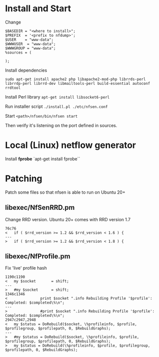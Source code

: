 # Install and Start

Change 

```
$BASEDIR = "<where to install>";
$PREFIX  = '<prefix to nfdump>';
$USER    = "www-data";
$WWWUSER  = "www-data";
$WWWGROUP = "www-data";
%sources = (

);
```

Install dependencies

`sudo apt-get install apache2 php libapache2-mod-php librrds-perl librrdp-perl librrd-dev libmailtools-perl build-essential autoconf rrdtool`

Install Perl library
`apt-get install libsocket6-perl`

Run installer script
`./install.pl ./etc/nfsen.conf`

Start
`<path>/nfsen/bin/nfsen start`

Then verify it's listening on the port defined in sources.

# Local (Linux) netflow generator

Install **fprobe**
`apt-get install fprobe``

# Patching

Patch some files so that nfsen is able to run on Ubuntu 20+

## libexec/NfSenRRD.pm

Change RRD version. Ubuntu 20+ comes with RRD version 1.7

```
76c76
< 	if ( $rrd_version >= 1.2 && $rrd_version < 1.6 ) {
---
> 	if ( $rrd_version >= 1.2 && $rrd_version < 1.8 ) {
```

## libexec/NfProfile.pm

Fix 'live' profile hash

```
1190c1190
< 	my $socket		 = shift;
---
> 	#my $socket		 = shift;
1346c1346
< 				print $socket ".info Rebuilding Profile '$profile': Completed: $completed\%\n";
---
> 				#print $socket ".info Rebuilding Profile '$profile': Completed: $completed\%\n";
2947c2947,2948
< 	my $status = DoRebuild($socket, \%profileinfo, $profile, $profilegroup, $profilepath, 0, $RebuildGraphs);
---
> 	#my $status = DoRebuild($socket, \%profileinfo, $profile, $profilegroup, $profilepath, 0, $RebuildGraphs);
> 	my $status = DoRebuild(\%profileinfo, $profile, $profilegroup, $profilepath, 0, $RebuildGraphs);
```
